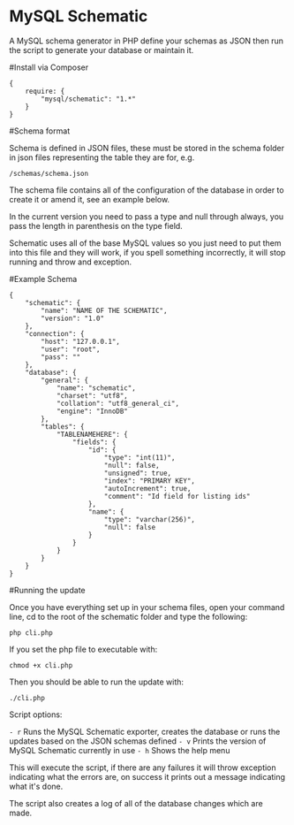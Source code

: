 MySQL Schematic
=========

A MySQL schema generator in PHP define your schemas as JSON then run the script to generate your database or maintain it.

#Install via Composer

    {
        require: {
            "mysql/schematic": "1.*"
        }
    }

#Schema format

Schema is defined in JSON files, these must be stored in the schema folder in json files representing the table they are
for, e.g.

`/schemas/schema.json`

The schema file contains all of the configuration of the database in order to create it or amend it, see an example below.

In the current version you need to pass a type and null through always, you pass the length in parenthesis on the type field.

Schematic uses all of the base MySQL values so you just need to put them into this file and they will work, if you spell something incorrectly, it
will stop running and throw and exception.

#Example Schema

    {
        "schematic": {
            "name": "NAME OF THE SCHEMATIC",
            "version": "1.0"
        },
        "connection": {
            "host": "127.0.0.1",
            "user": "root",
            "pass": ""
        },
        "database": {
            "general": {
                "name": "schematic",
                "charset": "utf8",
                "collation": "utf8_general_ci",
                "engine": "InnoDB"
            },
            "tables": {
                "TABLENAMEHERE": {
                    "fields": {
                        "id": {
                            "type": "int(11)",
                            "null": false,
                            "unsigned": true,
                            "index": "PRIMARY KEY",
                            "autoIncrement": true,
                            "comment": "Id field for listing ids"
                        },
                        "name": {
                            "type": "varchar(256)",
                            "null": false
                        }
                    }
                }
            }
        }
    }

#Running the update

Once you have everything set up in your schema files, open your command line, cd to the root of the schematic folder and type the following:

`php cli.php`

If you set the php file to executable with:

`chmod +x cli.php`

Then you should be able to run the update with:

`./cli.php`

Script options:

`- r` Runs the MySQL Schematic exporter, creates the database or runs the updates based on the JSON schemas defined
`- v` Prints the version of MySQL Schematic currently in use
`- h` Shows the help menu

This will execute the script, if there are any failures it will throw exception indicating what the errors are, on success it prints out a message indicating what it's done.

The script also creates a log of all of the database changes which are made.